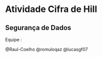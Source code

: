 # Atividade Cifra de Hill
## Segurança de Dados

Equipe :

  @Raul-Coelho
  @romuloqaz
  @lucasgf07
